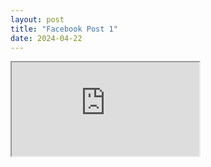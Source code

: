 ```yaml
---
layout: post
title: "Facebook Post 1"
date: 2024-04-22
---
```

<iframe src="https://www.facebook.com/plugins/post.php?href=https%..."></iframe>